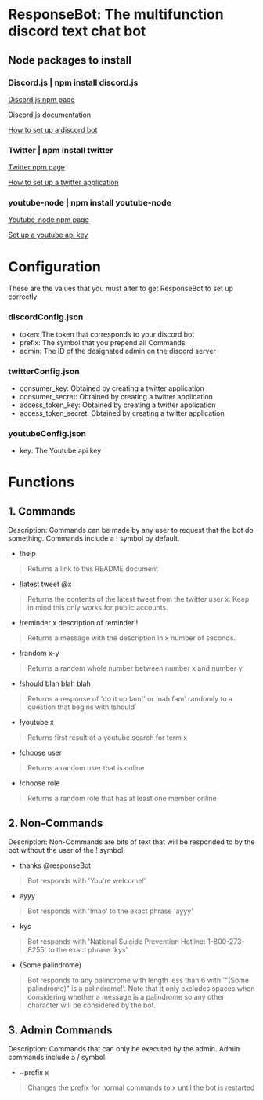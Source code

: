 # ResponseBot: The multifunction discord text chat bot

## Node packages to install
### Discord.js | npm install discord.js

[Discord.js npm page](https://www.npmjs.com/package/discord.js)

[Discord.js documentation](https://discord.js.org/#/docs/main/stable/general/welcome)

[How to set up a discord bot](https://github.com/reactiflux/discord-irc/wiki/Creating-a-discord-bot-&-getting-a-token )

### Twitter | npm install twitter

[Twitter npm page](https://www.npmjs.com/package/twitter)

[How to set up a twitter application](http://techknights.org/workshops/nodejs-twitterbot/)

### youtube-node | npm install youtube-node

[Youtube-node npm page](https://www.npmjs.com/package/youtube-node)

[Set up a youtube api key](https://console.developers.google.com/apis/dashboard)

# Configuration
These are the values that you must alter to get ResponseBot to set up correctly


### discordConfig.json
- token: The token that corresponds to your discord bot
- prefix: The symbol that you prepend all Commands
- admin: The ID of the designated admin on the discord server

### twitterConfig.json
- consumer_key: Obtained by creating a twitter application
- consumer_secret: Obtained by creating a twitter application
- access_token_key: Obtained by creating a twitter application
- access_token_secret: Obtained by creating a twitter application

### youtubeConfig.json
- key: The Youtube api key


# Functions

## 1. Commands
Description: Commands can be made by any user to request that the bot do something. Commands include a ! symbol by default.
- !help
> Returns a link to this README document

- !latest tweet @x
> Returns the contents of the latest tweet from the twitter user x. Keep in mind this only works for public accounts.

- !reminder x description of reminder !
> Returns a message with the description in x number of seconds.

- !random x-y
> Returns a random whole number between number x and number y.

- !should blah blah blah
> Returns a response of 'do it up fam!' or 'nah fam' randomly to a question that begins with !should`

- !youtube x
> Returns first result of a youtube search for term x

- !choose user
> Returns a random user that is online

- !choose role
> Returns a random role that has at least one member online

## 2. Non-Commands
Description: Non-Commands are bits of text that will be responded to by the bot without the user of the ! symbol.
- thanks @responseBot
> Bot responds with 'You're welcome!'

- ayyy
> Bot responds with 'lmao' to the exact phrase 'ayyy'

- kys
> Bot responds with 'National Suicide Prevention Hotline: 1-800-273-8255' to the exact phrase 'kys'

- (Some palindrome)
> Bot responds to any palindrome with length less than 6 with '"(Some palindrome)" is a palindrome!'. Note that it only excludes spaces when considering whether a message is a palindrome so any other character will be considered by the bot.

## 3. Admin Commands
Description: Commands that can only be executed by the admin. Admin commands include a / symbol.
- ~prefix x
> Changes the prefix for normal commands to x until the bot is restarted
